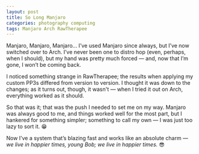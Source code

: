 ```yaml
---
layout: post
title: So Long Manjaro
categories: photography computing
tags: Manjaro Arch RawTherapee
---
```


Manjaro, Manjaro, Manjaro... I’ve used Manjaro since always, but I’ve now switched over to Arch. I’ve never been one to distro hop (even, perhaps, when I should), but my hand was pretty much forced — and, now that I’m gone, I won’t be coming back.

I noticed something strange in RawTherapee; the results when applying my custom PP3s differed from version to version. I thought it was down to the changes; as it turns out, though, it wasn't — when I tried it out on Arch, everything worked as it should.

So that was it; that was the push I needed to set me on my way. Manjaro was always good to me, and things worked well for the most part, but I hankered for something simpler; something to call my own — I was just too lazy to sort it.&nbsp;😁 

Now I’ve a system that’s blazing fast and works like an absolute charm — <i>we live in happier times, young Bob; we live in happier times.</i>&nbsp;😎
